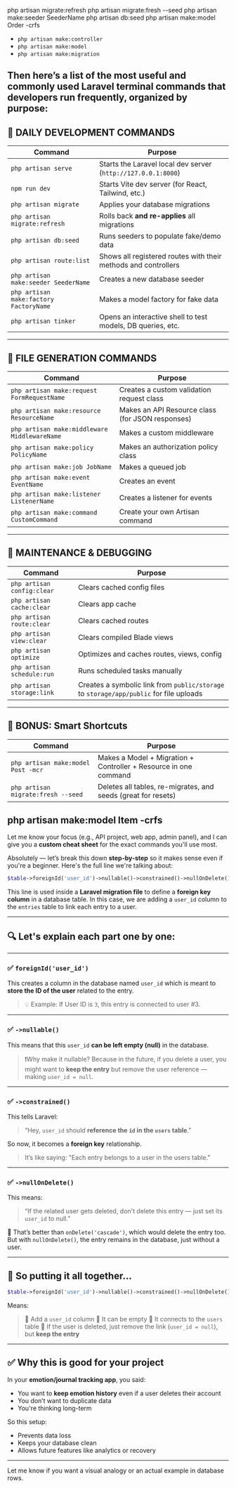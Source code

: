 php artisan migrate:refresh
php artisan migrate:fresh --seed
php artisan make:seeder SeederName
php artisan db:seed
php artisan make:model Order -crfs
* `php artisan make:controller`
* `php artisan make:model`
* `php artisan make:migration`

Then here’s a list of the **most useful and commonly used Laravel terminal commands** that developers run frequently, organized by purpose:
---

## 🚀 DAILY DEVELOPMENT COMMANDS

| Command                                | Purpose                                                        |
| -------------------------------------- | -------------------------------------------------------------- |
| `php artisan serve`                    | Starts the Laravel local dev server (`http://127.0.0.1:8000`)  |
| `npm run dev`                          | Starts Vite dev server (for React, Tailwind, etc.)             |
| `php artisan migrate`                  | Applies your database migrations                               |
| `php artisan migrate:refresh`          | Rolls back **and re-applies** all migrations                   |
| `php artisan db:seed`                  | Runs seeders to populate fake/demo data                        |
| `php artisan route:list`               | Shows all registered routes with their methods and controllers |
| `php artisan make:seeder SeederName`   | Creates a new database seeder                                  |
| `php artisan make:factory FactoryName` | Makes a model factory for fake data                            |
| `php artisan tinker`                   | Opens an interactive shell to test models, DB queries, etc.    |

---

## 🧱 FILE GENERATION COMMANDS

| Command                                      | Purpose                                          |
| -------------------------------------------- | ------------------------------------------------ |
| `php artisan make:request FormRequestName`   | Creates a custom validation request class        |
| `php artisan make:resource ResourceName`     | Makes an API Resource class (for JSON responses) |
| `php artisan make:middleware MiddlewareName` | Makes a custom middleware                        |
| `php artisan make:policy PolicyName`         | Makes an authorization policy class              |
| `php artisan make:job JobName`               | Makes a queued job                               |
| `php artisan make:event EventName`           | Creates an event                                 |
| `php artisan make:listener ListenerName`     | Creates a listener for events                    |
| `php artisan make:command CustomCommand`     | Create your own Artisan command                  |

---

## 🧰 MAINTENANCE & DEBUGGING

| Command                    | Purpose                                                                                |
| -------------------------- | -------------------------------------------------------------------------------------- |
| `php artisan config:clear` | Clears cached config files                                                             |
| `php artisan cache:clear`  | Clears app cache                                                                       |
| `php artisan route:clear`  | Clears cached routes                                                                   |
| `php artisan view:clear`   | Clears compiled Blade views                                                            |
| `php artisan optimize`     | Optimizes and caches routes, views, config                                             |
| `php artisan schedule:run` | Runs scheduled tasks manually                                                          |
| `php artisan storage:link` | Creates a symbolic link from `public/storage` to `storage/app/public` for file uploads |

---

## 🧠 BONUS: Smart Shortcuts

| Command                            | Purpose                                                          |
| ---------------------------------- | ---------------------------------------------------------------- |
| `php artisan make:model Post -mcr` | Makes a Model + Migration + Controller + Resource in one command |
| `php artisan migrate:fresh --seed` | Deletes all tables, re-migrates, and seeds (great for resets)    |
php artisan make:model Item -crfs
---

Let me know your focus (e.g., API project, web app, admin panel), and I can give you a **custom cheat sheet** for the exact commands you'll use most.



Absolutely — let’s break this down **step-by-step** so it makes sense even if you're a beginner. Here's the full line we're talking about:

```php
$table->foreignId('user_id')->nullable()->constrained()->nullOnDelete();
```

This line is used inside a **Laravel migration file** to define a **foreign key column** in a database table. In this case, we are adding a `user_id` column to the `entries` table to link each entry to a user.

---

## 🔍 Let's explain each part one by one:

---

### ✅ `foreignId('user_id')`

This creates a column in the database named `user_id` which is meant to **store the ID of the user** related to the entry.

> 💡 Example: If User ID is `3`, this entry is connected to user #3.

---

### ✅ `->nullable()`

This means that this `user_id` **can be left empty (null)** in the database.

> ❗Why make it nullable?
> Because in the future, if you delete a user, you might want to **keep the entry** but remove the user reference — making `user_id = null`.

---

### ✅ `->constrained()`

This tells Laravel:

> “Hey, `user_id` should **reference the `id` in the `users` table**.”

So now, it becomes a **foreign key** relationship.

> It’s like saying:
> "Each entry belongs to a user in the users table."

---

### ✅ `->nullOnDelete()`

This means:

> “If the related user gets deleted, don't delete this entry — just set its `user_id` to null.”

🧠 That’s better than `onDelete('cascade')`, which would delete the entry too.
But with `nullOnDelete()`, the entry remains in the database, just without a user.

---

## 🧠 So putting it all together...

```php
$table->foreignId('user_id')->nullable()->constrained()->nullOnDelete();
```

Means:

> 🔹 Add a `user_id` column
> 🔹 It can be empty
> 🔹 It connects to the `users` table
> 🔹 If the user is deleted, just remove the link (`user_id = null`), but **keep the entry**

---

## ✅ Why this is good for your project

In your **emotion/journal tracking app**, you said:

* You want to **keep emotion history** even if a user deletes their account
* You don’t want to duplicate data
* You're thinking long-term

So this setup:

* Prevents data loss
* Keeps your database clean
* Allows future features like analytics or recovery

---

Let me know if you want a visual analogy or an actual example in database rows.
